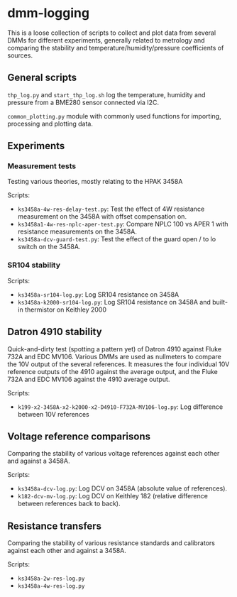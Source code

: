 # dmm-logging

This is a loose collection of scripts to collect and plot data from several DMMs for different experiments, generally related to metrology and comparing the stability and temperature/humidity/pressure coefficients of sources.

## General scripts

`thp_log.py` and `start_thp_log.sh` log the temperature, humidity and pressure from a BME280 sensor connected via I2C.

`common_plotting.py` module with commonly used functions for importing, processing and plotting data.

## Experiments

### Measurement tests

Testing various theories, mostly relating to the HPAK 3458A

Scripts:
* `ks3458a-4w-res-delay-test.py`: Test the effect of 4W resistance measurement on the 3458A with offset compensation on.
* `ks3458a1-4w-res-nplc-aper-test.py`: Compare NPLC 100 vs APER 1 with resistance measurements on the 3458A.
* `ks3458a-dcv-guard-test.py`: Test the effect of the guard open / to lo switch on the 3458A.

### SR104 stability

Scripts:
* `ks3458a-sr104-log.py`: Log SR104 resistance on 3458A
* `ks3458a-k2000-sr104-log.py`: Log SR104 resistance on 3458A and built-in thermistor on Keithley 2000

## Datron 4910 stability

Quick-and-dirty test (spotting a pattern yet) of Datron 4910 against Fluke 732A and EDC MV106. Various DMMs are used as nullmeters to compare the 10V output of the several references. It measures the four individual 10V reference outputs of the 4910 against the average output, and the Fluke 732A and EDC MV106 against the 4910 average output.

Scripts:
* `k199-x2-3458A-x2-k2000-x2-D4910-F732A-MV106-log.py`: Log difference between 10V references

## Voltage reference comparisons

Comparing the stability of various voltage references against each other and against a 3458A.

Scripts:
* `ks3458a-dcv-log.py`: Log DCV on 3458A (absolute value of references).
* `k182-dcv-mv-log.py`: Log DCV on Keithley 182 (relative difference between references back to back).

## Resistance transfers

Comparing the stability of various resistance standards and calibrators against each other and against a 3458A.

Scripts:
* `ks3458a-2w-res-log.py`
* `ks3458a-4w-res-log.py`